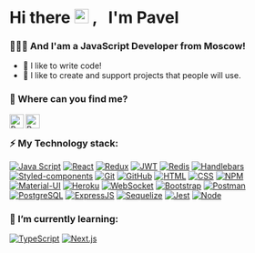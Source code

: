 # Hi there <img src="https://media.giphy.com/media/hvRJCLFzcasrR4ia7z/giphy.gif" width="25px"> , &nbsp; I'm Pavel

### 👨🏼‍💻 And I'am a JavaScript Developer from Moscow!

- 🤟 I like to write code!
- 🤌 I like to create and support projects that people will use.

### 🤔 Where can you find me?

<a href="http://t.me/qqbit_1024">
  <img align="left" alt="Pavel Merkulov | Telegram" width="25px" src="https://upload.wikimedia.org/wikipedia/commons/thumb/5/5c/Telegram_Messenger.png/768px-Telegram_Messenger.png" />
</a>
<a href="https://www.instagram.com/pavlik.korablik/">
  <img align="left" alt="Pavel Merkulov | Instagram" width="25px" src="https://upload.wikimedia.org/wikipedia/commons/thumb/9/96/Instagram.svg/640px-Instagram.svg.png" />
</a>

<br />

### ⚡ My Technology stack:

[![Java Script](https://shields.io/badge/-Java_Script-F7DF1E?logo=javascript&style=for-the-badge&logoColor=222)](https://learn.javascript.ru/)
[![React](https://shields.io/badge/-React-f9fbfa?logo=react&style=for-the-badge)](https://reactjs.org/)
[![Redux](https://shields.io/badge/-Redux-710B77?logo=redux&style=for-the-badge)](https://redux.js.org/)
[![JWT](https://shields.io/badge/-JWT-333?logo=JSONWebTokens&style=for-the-badge)](https://jwt.io/)
[![Redis](https://shields.io/badge/-Redis-f9fbfa?logo=Redis&style=for-the-badge)](https://redis.io/)
[![Handlebars](https://shields.io/badge/-Handlebars-FF8000?logo=Handlebars.js&style=for-the-badge&logoColor=222)](https://handlebarsjs.com/)
<br />
[![Styled-components](https://img.shields.io/badge/-styledcomponents-f9fbfa?logo=styledcomponents&style=for-the-badge)](https://styled-components.com/)
[![Git](https://shields.io/badge/-Git-f0efe7?logo=git&style=for-the-badge)](https://git-scm.com/)
[![GitHub](https://shields.io/badge/-GitHub-333?logo=GitHub&style=for-the-badge)](https://github.com/)
[![HTML](https://shields.io/badge/-HTML5-E34F26?logo=html5&style=for-the-badge&logoColor=fff)](https://html5book.ru/html-html5/)
[![CSS](https://shields.io/badge/-CSS3-1572B6?logo=css3&style=for-the-badge&logoColor=fff)](https://html5book.ru/osnovy-css/)
[![NPM](https://shields.io/badge/-NPM-FF0000?logo=NPM&style=for-the-badge&logoColor=fff)](https://www.npmjs.com/)
<br />
[![Material-UI](https://img.shields.io/badge/-materialui-1572B6?logo=Material-UI&style=for-the-badge)](https://material-ui.com/ru/)
[![Heroku](https://img.shields.io/badge/-Heroku-431490?logo=heroku&style=for-the-badge)](https://www.heroku.com/)
[![WebSocket](https://img.shields.io/badge/-WebSocket-f9fbfa?logo=websocket&style=for-the-badge)](https://developer.mozilla.org/ru/docs/Web/API/WebSocket)
[![Bootstrap](https://img.shields.io/badge/-Bootstrap-f9fbfa?logo=bootstrap&style=for-the-badge)](https://getbootstrap.com/)
[![Postman](https://img.shields.io/badge/-Postman-f9fbfa?logo=Postman&style=for-the-badge)](https://www.postman.com/)
<br />
[![PostgreSQL](https://img.shields.io/badge/-PostgreSQL-f9fbfa?logo=PostgreSQL&style=for-the-badge)](https://www.postgresql.org/)
[![ExpressJS](https://img.shields.io/badge/-Express.js-333?logo=express&style=for-the-badge)](https://expressjs.com/ru/)
[![Sequelize](https://img.shields.io/badge/-Sequelize-f9fbfa?logo=Sequelize&style=for-the-badge)](https://sequelize.org/master/)
[![Jest](https://img.shields.io/badge/-Jest-97737e?logo=jest&style=for-the-badge)](https://jestjs.io/ru)
[![Node](https://shields.io/badge/-Node-333?logo=node.js&style=for-the-badge)](https://nodejs.org/en/)

### 🌱 I’m currently learning:

[![TypeScript](https://img.shields.io/badge/-TypeScript-f9fbfa?logo=TypeScript&style=for-the-badge)](https://www.typescriptlang.org/)
[![Next.js](https://img.shields.io/badge/-Next.js-1572B6?logo=Next.js&style=for-the-badge)](https://nextjs.org/)





